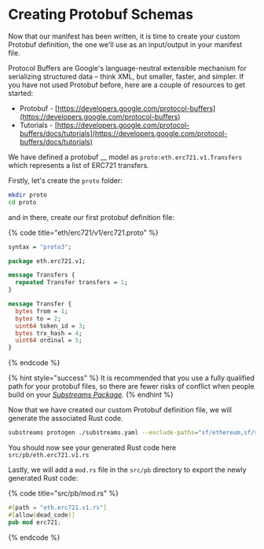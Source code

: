 # Creating Protobuf Schemas

Now that our manifest has been written, it is time to create your custom Protobuf definition, the one we'll use as an input/output in your manifest file.

Protocol Buffers are Google's language-neutral extensible mechanism for serializing structured data – think XML, but smaller, faster, and simpler. If you have not used Protobuf before, here are a couple of resources to get started:

* Protobuf - [https://developers.google.com/protocol-buffers](https://developers.google.com/protocol-buffers)
* Tutorials - [https://developers.google.com/protocol-buffers/docs/tutorials](https://developers.google.com/protocol-buffers/docs/tutorials)

We have defined a protobuf \_\_ model as `proto:eth.erc721.v1.Transfers` which represents a list of ERC721 transfers.

Firstly, let's create the `proto` folder:

```bash
mkdir proto
cd proto
```

and in there, create our first protobuf definition file:

{% code title="eth/erc721/v1/erc721.proto" %}
```protobuf
syntax = "proto3";

package eth.erc721.v1;

message Transfers {
  repeated Transfer transfers = 1;
}

message Transfer {
  bytes from = 1;
  bytes to = 2;
  uint64 token_id = 3;
  bytes trx_hash = 4;
  uint64 ordinal = 5;
}
```
{% endcode %}

{% hint style="success" %}
It is recommended that you use a fully qualified path for your protobuf files, so there are fewer risks of conflict when people build on your [_Substreams Package_](../reference-and-specs/packages.md#dependencies)_._
{% endhint %}

Now that we have created our custom Protobuf definition file, we will generate the associated Rust code.

```bash
substreams protogen ./substreams.yaml --exclude-paths="sf/ethereum,sf/substreams,google"
```

You should now see your generated Rust code here `src/pb/eth.erc721.v1.rs`

Lastly, we will add a `mod.rs` file in the `src/pb` directory to export the newly generated Rust code:

{% code title="src/pb/mod.rs" %}
```rust
#[path = "eth.erc721.v1.rs"]
#[allow(dead_code)]
pub mod erc721;
```
{% endcode %}

